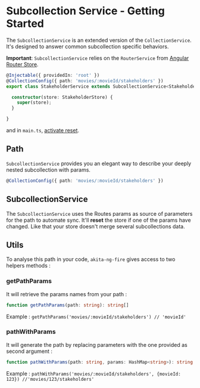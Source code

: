 # Subcollection Service - Getting Started
The `SubcollectionService` is an extended version of the `CollectionService`. It's designed to answer common subcollection specific behaviors.

**Important**: `SubcollectionService` relies on the `RouterService` from [Angular Router Store](https://netbasal.gitbook.io/akita/angular-plugins/angular-router-store).

```typescript
@Injectable({ providedIn: 'root' })
@CollectionConfig({ path: 'movies/:movieId/stakeholders' })
export class StakeholderService extends SubcollectionService<StakeholderState> {

  constructor(store: StakeholderStore) {
    super(store);
  }

}
```

and in `main.ts`, [activate reset](https://netbasal.gitbook.io/akita/general/reset-stores).


## Path
`SubcollectionService` provides you an elegant way to describe your deeply nested subcollection with params.
```typescript
@CollectionConfig({ path: 'movies/:movieId/stakeholders' })
```

## SubcollectionService
The `SubcollectionService` uses the Routes params as source of parameters for the path to automate sync. It'll **reset** the store if one of the params have changed. Like that your store doesn't merge several subcollections data.


## Utils
To analyse this path in your code, `akita-ng-fire` gives access to two helpers methods :

### getPathParams
It will retrieve the params names from your path : 
```typescript
function getPathParams(path: string): string[]
```
Example : 
`getPathParams('movies/:movieId/stakeholders') // 'movieId'`

### pathWithParams
It will generate the path by replacing parameters with the one provided as second argument :
```typescript
function pathWithParams(path: string, params: HashMap<string>): string
```

Example : 
`pathWithParams('movies/:movieId/stakeholders', {movieId: 123}) //'movies/123/stakeholders'`

